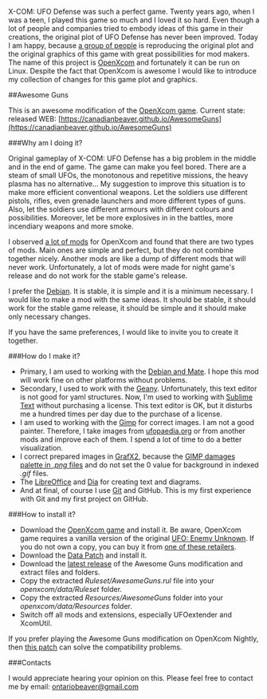 X-COM: UFO Defense was such a perfect game. Twenty years ago, when I was a teen, I played this game so much and I loved it so hard. Even though a lot of people and companies tried to embody ideas of this game in their creations, the original plot of UFO Defense has never been improved. Today I am happy, because [a group of people](https://github.com/SupSuper/OpenXcom/graphs/contributors) is reproducing the original plot and the original graphics of this game with great possibilities for mod makers. The name of this project is [OpenXcom](https://github.com/SupSuper/OpenXcom) and fortunately it can be run on Linux. Despite the fact that OpenXcom is awesome I would like to introduce my collection of changes for this game plot and graphics.

##Awesome Guns

This is an awesome modification of the [OpenXcom game](http://openxcom.org).
Current state: released
WEB: [https://canadianbeaver.github.io/AwesomeGuns](https://canadianbeaver.github.io/AwesomeGuns)

###Why am I doing it?

Original gameplay of X-COM: UFO Defense has a big problem in the middle and in the end of game. The game can make you feel bored. There are a steam of small UFOs, the monotonous and repetitive missions, the heavy plasma has no alternative...  My suggestion to improve this situation is to make more efficient conventional weapons. Let the soldiers use different pistols, rifles, even grenade launchers and more different types of guns. Also, let the soldiers use different armours with different colours and possibilities. Moreover, let be more explosives in in the battles, more incendiary weapons and more smoke.

I observed [a lot of mods](http://www.openxcom.com/mods) for OpenXcom and found that there are two types of mods. Main ones are simple and perfect, but they do not combine together nicely. Another mods are like a dump of different mods that will never work. Unfortunately, a lot of mods were made for night game's release and do not work for the stable game's release.

I prefer the [Debian](https://www.debian.org/). It is stable, it is simple and it is a minimum necessary. I would like to make a mod with the same ideas. It should be stable, it should work for the stable game release, it should be simple and it should make only necessary changes.

If you have the same preferences, I would like to invite you to create it together.

###How do I make it?

* Primary, I am used to working with the [Debian and Mate](https://wiki.debian.org/Mate). I hope this mod will work fine on other platforms without problems.
* Secondary, I used to work with the [Geany](https://www.geany.org/). Unfortunately, this text editor is not good for yaml structures. Now, I'm used to working with [Sublime Text](https://www.sublimetext.com/) without purchasing a license. This text editor is OK, but it disturbs me a hundred times per day due to the purchase of a license.
* I am used to working with the [Gimp](https://www.gimp.org/) for correct images. I am not a good painter. Therefore, I take images from [ufopaedia.org](http://ufopaedia.org/index.php/Ruleset_Vanilla_IDs_(OpenXcom)) or from another mods and improve each of them. I spend a lot of time to do a better visualization.
* I correct prepared images in [GrafX2](http://pulkomandy.tk/projects/GrafX2), because the [GIMP damages palette in *.png* files](http://openxcom.org/forum/index.php?topic=2676.0) and do not set the 0 value for background in indexed *.gif* files.
* The [LibreOffice](http://www.libreoffice.org/) and [Dia](https://wiki.gnome.org/Apps/Dia/) for creating text and diagrams.
* And at final, of course I use [Git](https://git-scm.com/) and GitHub. This is my first experience with Git and my first project on GitHub.

###How to install it?

* Download the [OpenXcom game](http://openxcom.org/downloads-milestones/) and install it. Be aware, OpenXcom game requires a vanilla version of the original [UFO: Enemy Unknown](https://en.wikipedia.org/wiki/UFO:_Enemy_Unknown). If you do not own a copy, you can buy it from [one of these retailers](http://ufopaedia.org/index.php/Where_to_Get_the_Games).
* Download the [Data Patch](http://openxcom.org/downloads-extras/) and install it.
* Download the [latest release](https://github.com/CanadianBeaver/AwesomeGuns/releases/latest) of the Awesome Guns modification and extract files and folders.
* Copy the extracted *Ruleset/AwesomeGuns.rul* file into your *openxcom/data/Ruleset* folder.
* Copy the extracted *Resources/AwesomeGuns* folder into your *openxcom/data/Resources* folder.
* Switch off all mods and extensions, especially UFOextender and XcomUtil.

If you prefer playing the Awesome Guns modification on OpenXcom Nightly, then [this patch](http://www.openxcom.com/mod/awesome-guns-nightly-patch) can solve the compatibility problems.

###Contacts

I would appreciate hearing your opinion on this. Please feel free to contact me by email: [ontariobeaver@gmail.com](mailto://ontariobeaver@gmail.com)
